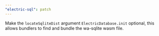 ```yaml
---
"electric-sql": patch
---
```


Make the `locateSqliteDist` argument `ElectricDatabase.init` optional, this allows bundlers to find and bundle the wa-sqlite wasm file.
